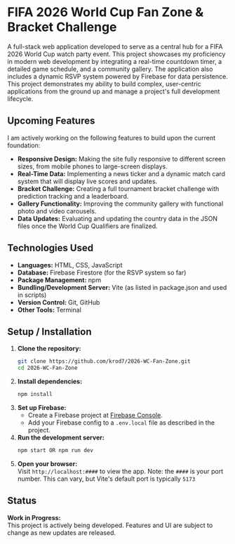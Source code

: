 # FIFA 2026 World Cup Fan Zone & Bracket Challenge

A full-stack web application developed to serve as a central hub for a FIFA 2026 World Cup watch party event. This project showcases my proficiency in modern web development by integrating a real-time countdown timer, a detailed game schedule, and a community gallery. The application also includes a dynamic RSVP system powered by Firebase for data persistence. This project demonstrates my ability to build complex, user-centric applications from the ground up and manage a project's full development lifecycle.

## Upcoming Features

I am actively working on the following features to build upon the current foundation:

- **Responsive Design:** Making the site fully responsive to different screen sizes, from mobile phones to large-screen displays.
- **Real-Time Data:** Implementing a news ticker and a dynamic match card system that will display live scores and updates.
- **Bracket Challenge:** Creating a full tournament bracket challenge with prediction tracking and a leaderboard.
- **Gallery Functionality:** Improving the community gallery with functional photo and video carousels.
- **Data Updates:** Evaluating and updating the country data in the JSON files once the World Cup Qualifiers are finalized.

## Technologies Used

- **Languages:** HTML, CSS, JavaScript
- **Database:** Firebase Firestore (for the RSVP system so far)
- **Package Management:** npm
- **Bundling/Development Server:** Vite (as listed in package.json and used in scripts)
- **Version Control:** Git, GitHub
- **Other Tools:** Terminal

## Setup / Installation

1. **Clone the repository:**
   ```bash
   git clone https://github.com/krod7/2026-WC-Fan-Zone.git
   cd 2026-WC-Fan-Zone
   ```
2. **Install dependencies:**
   ```bash
   npm install
   ```
3. **Set up Firebase:**
   - Create a Firebase project at [Firebase Console](https://console.firebase.google.com/).
   - Add your Firebase config to a `.env.local` file as described in the project.
4. **Run the development server:**
   ```bash
   npm start OR npm run dev
   ```
5. **Open your browser:**  
   Visit `http://localhost:####` to view the app.
   Note: the `####` is your port number. This can vary, but Vite's default port is typically `5173`

## Status

**Work in Progress:**  
This project is actively being developed. Features and UI are subject to change as new updates are released.
